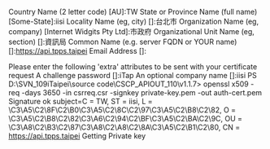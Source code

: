 Country Name (2 letter code) [AU]:TW
State or Province Name (full name) [Some-State]:iisi
Locality Name (eg, city) []:台北市
Organization Name (eg, company) [Internet Widgits Pty Ltd]:市政府
Organizational Unit Name (eg, section) []:資訊局
Common Name (e.g. server FQDN or YOUR name) []:https://api.tpps.taipei
Email Address []:

Please enter the following 'extra' attributes
to be sent with your certificate request
A challenge password []:iTap
An optional company name []:iisi
PS D:\SVN_109iTaipei\source code\CSCP_APIOUT_110\v1.1.7>     openssl x509 -req -days 3650 -in csrreq.csr -signkey private-key.pem -out auth-cert.pem
Signature ok
subject=C = TW, ST = iisi, L = \C3\A5\C2\8F\C2\B0\C3\A5\C2\8C\C2\97\C3\A5\C2\B8\C2\82, O = \C3\A5\C2\B8\C2\82\C3\A6\C2\94\C2\BF\C3\A5\C2\BA\C2\9C, OU = \C3\A8\C2\B3\C2\87\C3\A8\C2\A8\C2\8A\C3\A5\C2\B1\C2\80, CN = https://api.tpps.taipei
Getting Private key